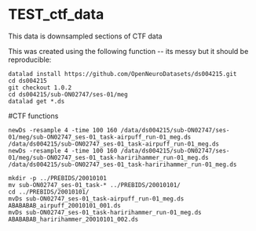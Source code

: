 # TEST_ctf_data
This data is downsampled sections of CTF data

This was created using the following function -- its messy but it should be reproducible:
```
datalad install https://github.com/OpenNeuroDatasets/ds004215.git
cd ds004215
git checkout 1.0.2
cd ds004215/sub-ON02747/ses-01/meg
datalad get *.ds
```

#CTF functions
```
newDs -resample 4 -time 100 160 /data/ds004215/sub-ON02747/ses-01/meg/sub-ON02747_ses-01_task-airpuff_run-01_meg.ds /data/ds004215/sub-ON02747_ses-01_task-airpuff_run-01_meg.ds
newDs -resample 4 -time 100 160 /data/ds004215/sub-ON02747/ses-01/meg/sub-ON02747_ses-01_task-haririhammer_run-01_meg.ds /data/ds004215/sub-ON02747_ses-01_task-haririhammer_run-01_meg.ds

mkdir -p ../PREBIDS/20010101
mv sub-ON02747_ses-01_task-* ../PREBIDS/20010101/
cd ../PREBIDS/20010101/
mvDs sub-ON02747_ses-01_task-airpuff_run-01_meg.ds  ABABABAB_airpuff_20010101_001.ds
mvDs sub-ON02747_ses-01_task-haririhammer_run-01_meg.ds  ABABABAB_haririhammer_20010101_002.ds
```


